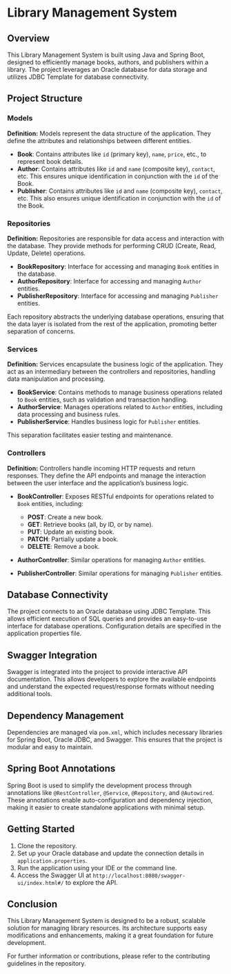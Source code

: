 # Library Management System

## Overview

This Library Management System is built using Java and Spring Boot, designed to efficiently manage books, authors, and publishers within a library. The project leverages an Oracle database for data storage and utilizes JDBC Template for database connectivity.

## Project Structure

### Models

**Definition:** Models represent the data structure of the application. They define the attributes and relationships between different entities.

- **Book**: Contains attributes like `id` (primary key), `name`, `price`, etc., to represent book details.
- **Author**: Contains attributes like `id` and `name` (composite key), `contact`, etc. This ensures unique identification in conjunction with the `id` of the Book.
- **Publisher**: Contains attributes like `id` and `name` (composite key), `contact`, etc. This also ensures unique identification in conjunction with the `id` of the Book.

### Repositories

**Definition:** Repositories are responsible for data access and interaction with the database. They provide methods for performing CRUD (Create, Read, Update, Delete) operations.

- **BookRepository**: Interface for accessing and managing `Book` entities in the database.
- **AuthorRepository**: Interface for accessing and managing `Author` entities.
- **PublisherRepository**: Interface for accessing and managing `Publisher` entities.

Each repository abstracts the underlying database operations, ensuring that the data layer is isolated from the rest of the application, promoting better separation of concerns.

### Services

**Definition:** Services encapsulate the business logic of the application. They act as an intermediary between the controllers and repositories, handling data manipulation and processing.

- **BookService**: Contains methods to manage business operations related to `Book` entities, such as validation and transaction handling.
- **AuthorService**: Manages operations related to `Author` entities, including data processing and business rules.
- **PublisherService**: Handles business logic for `Publisher` entities.

This separation facilitates easier testing and maintenance.

### Controllers

**Definition:** Controllers handle incoming HTTP requests and return responses. They define the API endpoints and manage the interaction between the user interface and the application’s business logic.

- **BookController**: Exposes RESTful endpoints for operations related to `Book` entities, including:
    - **POST**: Create a new book.
    - **GET**: Retrieve books (all, by ID, or by name).
    - **PUT**: Update an existing book.
    - **PATCH**: Partially update a book.
    - **DELETE**: Remove a book.

- **AuthorController**: Similar operations for managing `Author` entities.
- **PublisherController**: Similar operations for managing `Publisher` entities.

## Database Connectivity

The project connects to an Oracle database using JDBC Template. This allows efficient execution of SQL queries and provides an easy-to-use interface for database operations. Configuration details are specified in the application properties file.

## Swagger Integration

Swagger is integrated into the project to provide interactive API documentation. This allows developers to explore the available endpoints and understand the expected request/response formats without needing additional tools.

## Dependency Management

Dependencies are managed via `pom.xml`, which includes necessary libraries for Spring Boot, Oracle JDBC, and Swagger. This ensures that the project is modular and easy to maintain.

## Spring Boot Annotations

Spring Boot is used to simplify the development process through annotations like `@RestController`, `@Service`, `@Repository`, and `@Autowired`. These annotations enable auto-configuration and dependency injection, making it easier to create standalone applications with minimal setup.

## Getting Started

1. Clone the repository.
2. Set up your Oracle database and update the connection details in `application.properties`.
3. Run the application using your IDE or the command line.
4. Access the Swagger UI at `http://localhost:8080/swagger-ui/index.html#/` to explore the API.

## Conclusion

This Library Management System is designed to be a robust, scalable solution for managing library resources. Its architecture supports easy modifications and enhancements, making it a great foundation for future development.

For further information or contributions, please refer to the contributing guidelines in the repository.